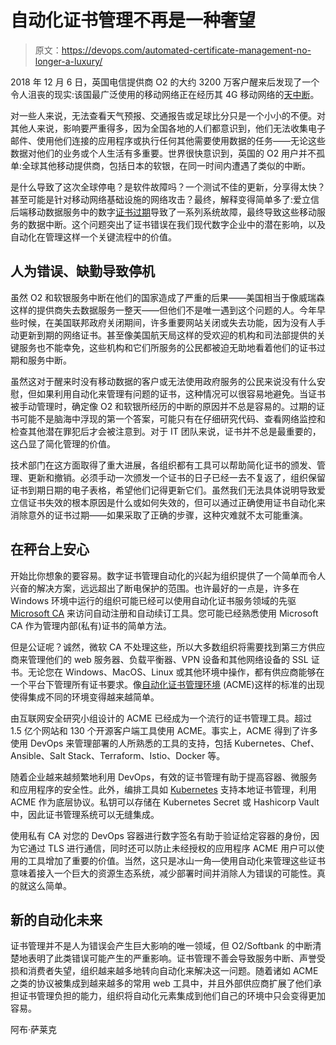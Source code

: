 # 自动化证书管理不再是一种奢望

> 原文：<https://devops.com/automated-certificate-management-no-longer-a-luxury/>

2018 年 12 月 6 日，英国电信提供商 O2 的大约 3200 万客户醒来后发现了一个令人沮丧的现实:该国最广泛使用的移动网络正在经历其 4G 移动网络的[天中断](https://www.computerweekly.com/news/252453970/Software-failure-paralyses-O2s-4G-network)。

对一些人来说，无法查看天气预报、交通报告或足球比分只是一个小小的不便。对其他人来说，影响要严重得多，因为全国各地的人们都意识到，他们无法收集电子邮件、使用他们连接的应用程序或执行任何其他需要使用数据的任务——无论这些数据对他们的业务或个人生活有多重要。世界很快意识到，英国的 O2 用户并不孤单:全球其他移动提供商，包括日本的软银，在同一时间内遭遇了类似的中断。

是什么导致了这次全球停电？是软件故障吗？一个测试不佳的更新，分享得太快？甚至可能是针对移动网络基础设施的网络攻击？最终，解释变得简单多了:爱立信后端移动数据服务中的数字[证书过期](https://www.computerweekly.com/news/252454067/O2-outage-highlights-importance-of-software-certificate-audits)导致了一系列系统故障，最终导致这些移动服务的数据中断。这个问题突出了证书错误在我们现代数字企业中的潜在影响，以及自动化在管理这样一个关键流程中的价值。

## **人为错误、缺勤导致停机**

虽然 O2 和软银服务中断在他们的国家造成了严重的后果——美国相当于像威瑞森这样的提供商失去数据服务一整天——但他们不是唯一遇到这个问题的人。今年早些时候，在美国联邦政府关闭期间，许多重要网站关闭或失去功能，因为没有人手动更新到期的网络证书。甚至像美国航天局这样的受欢迎的机构和司法部提供的关键服务也不能幸免，这些机构和它们所服务的公民都被迫无助地看着他们的证书过期和服务中断。

虽然这对于醒来时没有移动数据的客户或无法使用政府服务的公民来说没有什么安慰，但如果利用自动化来管理有问题的证书，这种情况可以很容易地避免。当证书被手动管理时，确定像 O2 和软银所经历的中断的原因并不总是容易的。过期的证书可能不是脑海中浮现的第一个答案，可能只有在仔细研究代码、查看网络监控和检查其他潜在罪犯后才会被注意到。对于 IT 团队来说，证书并不总是最重要的，这凸显了简化管理的价值。

技术部门在这方面取得了重大进展，各组织都有工具可以帮助简化证书的颁发、管理、更新和撤销。必须手动一次颁发一个证书的日子已经一去不复返了，组织保留证书到期日期的电子表格，希望他们记得更新它们。虽然我们无法具体说明导致爱立信证书失效的根本原因是什么或如何失效的，但可以通过正确使用证书自动化来消除意外的证书过期——如果采取了正确的步骤，这种灾难就不太可能重演。

## **在秤台上安心**

开始比你想象的要容易。数字证书管理自动化的兴起为组织提供了一个简单而令人兴奋的解决方案，远远超出了断电保护的范围。也许最好的一点是，许多在 Windows 环境中运行的组织可能已经可以使用自动化证书服务领域的先驱 [Microsoft CA](https://docs.microsoft.com/en-us/windows/desktop/seccrypto/certification-authority-renewal) 来访问自动注册和自动续订工具。您可能已经熟悉使用 Microsoft CA 作为管理内部(私有)证书的简单方法。

但是公证呢？诚然，微软 CA 不处理这些，所以大多数组织将需要找到第三方供应商来管理他们的 web 服务器、负载平衡器、VPN 设备和其他网络设备的 SSL 证书。无论您在 Windows、MacOS、Linux 或其他环境中操作，都有供应商能够在一个平台下管理所有证书要求。像[自动化证书管理环境](https://en.wikipedia.org/wiki/Automated_Certificate_Management_Environment) (ACME)这样的标准的出现使得集成不同的环境变得越来越简单。

由互联网安全研究小组设计的 ACME 已经成为一个流行的证书管理工具。超过 1.5 亿个网站和 130 个开源客户端工具使用 ACME。事实上，ACME 得到了许多使用 DevOps 来管理部署的人所熟悉的工具的支持，包括 Kubernetes、Chef、Ansible、Salt Stack、Terraform、Istio、Docker 等。

随着企业越来越频繁地利用 DevOps，有效的证书管理有助于提高容器、微服务和应用程序的安全性。此外，编排工具如 [Kubernetes](https://devops.com/kubernetes-adoption-are-you-game-for-it/) 支持本地证书管理，利用 ACME 作为底层协议。私钥可以存储在 Kubernetes Secret 或 Hashicorp Vault 中，因此证书管理系统可以无缝集成。

使用私有 CA 对您的 DevOps 容器进行数字签名有助于验证给定容器的身份，因为它通过 TLS 进行通信，同时还可以防止未经授权的应用程序 ACME 用户可以使用的工具增加了重要的价值。当然，这只是冰山一角—使用自动化来管理这些证书意味着接入一个巨大的资源生态系统，减少部署时间并消除人为错误的可能性。真的就这么简单。

## **新的自动化未来**

证书管理并不是人为错误会产生巨大影响的唯一领域，但 O2/Softbank 的中断清楚地表明了此类错误可能产生的严重影响。证书管理不善会导致服务中断、声誉受损和消费者失望，组织越来越多地转向自动化来解决这一问题。随着诸如 ACME 之类的协议被集成到越来越多的常用 web 工具中，并且外部供应商扩展了他们承担证书管理负担的能力，组织将自动化元素集成到他们自己的环境中只会变得更加容易。

阿布·萨莱克